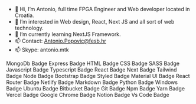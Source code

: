 - 👋 Hi, I’m Antonio, full time FPGA Engineer and Web developer located in Croatia.
- 👀 I’m interested in Web design, React, Next JS and all sort of web technology.
- 🌱 I’m currently learning NextJS Framework.
- 📫 Contact: Antonio.Popovic@fesb.hr
- 📫 Skype: antonio.mtk

MongoDb Badge Express Badge HTML Badge CSS Badge SASS Badge Javascript Badge Typescript Badge React Badge Next Badge Tailwind Badge Node Badge Bootstrap Badge Styled Badge Material UI Badge React Router Badge Netlify Badge Markdown Badge Python Badge Windows Badge Ubuntu Badge Bitbucket Badge Git Badge Npm Badge Yarn Badge Vercel Badge Google Chrome Badge Notion Badge Vs Code Badge
<!---
antoniomtk/antoniomtk is a ✨ special ✨ repository because its `README.md` (this file) appears on your GitHub profile.
You can click the Preview link to take a look at your changes.
--->
